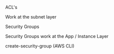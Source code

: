 ACL's 

Work at the subnet layer 

Security Groups 

Security Groups work at the App / Instance Layer

create-security-group (AWS CLI)
